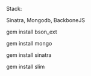 Stack:

Sinatra, Mongodb, BackboneJS

gem install bson_ext

gem install mongo

gem install sinatra

gem install slim